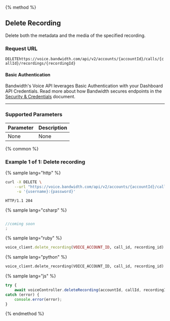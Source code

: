 {% method %}

## Delete Recording
Delete both the metadata and the media of the specified recording.

### Request URL

<code class="delete">DELETE</code>`https://voice.bandwidth.com/api/v2/accounts/{accountId}/calls/{callId}/recordings/{recordingId}`

#### Basic Authentication

Bandwidth's Voice API leverages Basic Authentication with your Dashboard API Credentials. Read more about how Bandwidth secures endpoints in the [Security & Credentials](../../../guides/accountCredentials.md) document.

---

### Supported Parameters

| Parameter | Description |
|:----------|:------------|
| None      | None        |

{% common %}

### Example 1 of 1: Delete recording

{% sample lang="http" %}

```bash
curl -X DELETE \
    --url "https://voice.bandwidth.com/api/v2/accounts/{accountId}/calls/{callId}/recordings/{recordingId}" \
     -u '{username}:{password}'
```

```
HTTP/1.1 204
```

{% sample lang="csharp" %}

```csharp

//coming soon
;
```

{% sample lang="ruby" %}

```ruby
voice_client.delete_recording(VOICE_ACCOUNT_ID, call_id, recording_id)
```

{% sample lang="python" %}

```python
voice_client.delete_recording(VOICE_ACCOUNT_ID, call_id, recording_id)
```

{% sample lang="js" %}

```js
try {
    await voiceController.deleteRecording(accountId, callId, recordingId);
catch (error) {
    console.error(error);
}
```

{% endmethod %}
